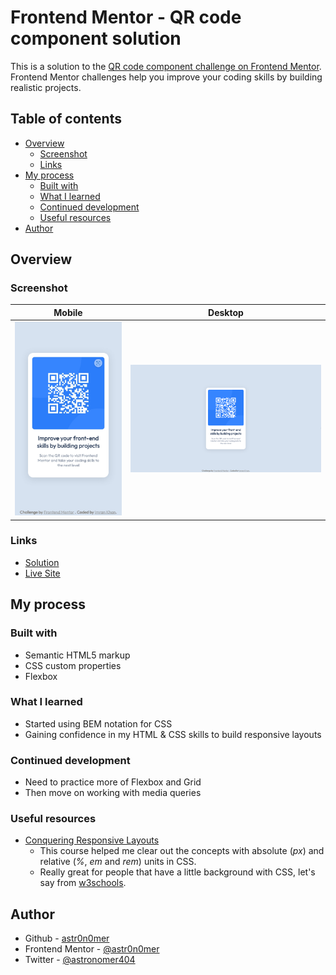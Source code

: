 # Frontend Mentor - QR code component solution

This is a solution to the [QR code component challenge on Frontend Mentor](https://www.frontendmentor.io/challenges/qr-code-component-iux_sIO_H). Frontend Mentor challenges help you improve your coding skills by building realistic projects.

## Table of contents

- [Overview](#overview)
  - [Screenshot](#screenshot)
  - [Links](#links)
- [My process](#my-process)
  - [Built with](#built-with)
  - [What I learned](#what-i-learned)
  - [Continued development](#continued-development)
  - [Useful resources](#useful-resources)
- [Author](#author)

## Overview

### Screenshot

| Mobile                       | Desktop                       |
| ---------------------------- | ----------------------------- |
| ![](./screenshot-mobile.png) | ![](./screenshot-desktop.png) |

### Links

- [Solution](./)
- [Live Site](https://astr0n0mer.github.io/challenges-frontendmentor.io/qr-code-component/index.html)

## My process

### Built with

- Semantic HTML5 markup
- CSS custom properties
- Flexbox

### What I learned

- Started using BEM notation for CSS
- Gaining confidence in my HTML & CSS skills to build responsive layouts

### Continued development

- Need to practice more of Flexbox and Grid
- Then move on working with media queries

### Useful resources

- [Conquering Responsive Layouts](https://courses.kevinpowell.co/view/courses/conquering-responsive-layouts)
  - This course helped me clear out the concepts with absolute (_px_) and relative (_%_, _em_ and _rem_) units in CSS.
  - Really great for people that have a little background with CSS, let's say from [w3schools](https://www.w3schools.com/).

## Author

- Github - [astr0n0mer](https://www.github.com/astr0n0mer)
- Frontend Mentor - [@astr0n0mer](https://www.frontendmentor.io/profile/astr0n0mer)
- Twitter - [@astronomer404](https://www.twitter.com/astronomer404)
